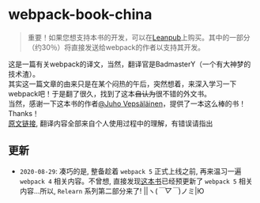 # webpack-book-china
>重要！如果您想支持本书的开发，可以在[Leanpub](https://leanpub.com/survivejs-webpack)上购买。其中的一部分（约30％）将直接发送给webpack的作者以支持其开发。

这是一篇有关webpack的译文，当然，翻译官是BadmasterY（一个有大神梦的技术渣）。  
其实这一篇文章的由来只是在某个闷热的午后，突然想着，来深入学习一下webpack吧！于是翻了很久，找到了这本~~自认为~~很不错的外文书。  
当然，感谢一下这本书的作者[@Juho Vepsäläinen](https://github.com/bebraw)，提供了一本这么棒的书！Thanks！  
[原文链接](https://github.com/survivejs/webpack-book), 翻译内容全部来自个人使用过程中的理解，有错误请指出  

## 更新
- `2020-08-29`: 凑巧的是, 整备趁着 `webpack 5` 正式上线之前, 再来温习一遍 `webpack 4` 相关内容。不曾想, 直接发现[这本书](https://github.com/survivejs/webpack-book)已经预更新了 `webpack 5` 相关内容...所以, `Relearn` 系列第二部分来了! ||ヽ(*￣▽￣*)ノミ|Ю
